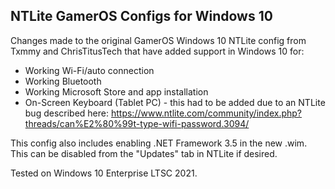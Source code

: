 ## NTLite GamerOS Configs for Windows 10

Changes made to the original GamerOS Windows 10 NTLite config from Txmmy and ChrisTitusTech that have added support in Windows 10 for:

- Working Wi-Fi/auto connection
- Working Bluetooth
- Working Microsoft Store and app installation
- On-Screen Keyboard (Tablet PC) - this had to be added due to an NTLite bug described here: <https://www.ntlite.com/community/index.php?threads/can%E2%80%99t-type-wifi-password.3094/>

This config also includes enabling .NET Framework 3.5 in the new .wim. This can be disabled from the "Updates" tab in NTLite if desired.

Tested on Windows 10 Enterprise LTSC 2021.
